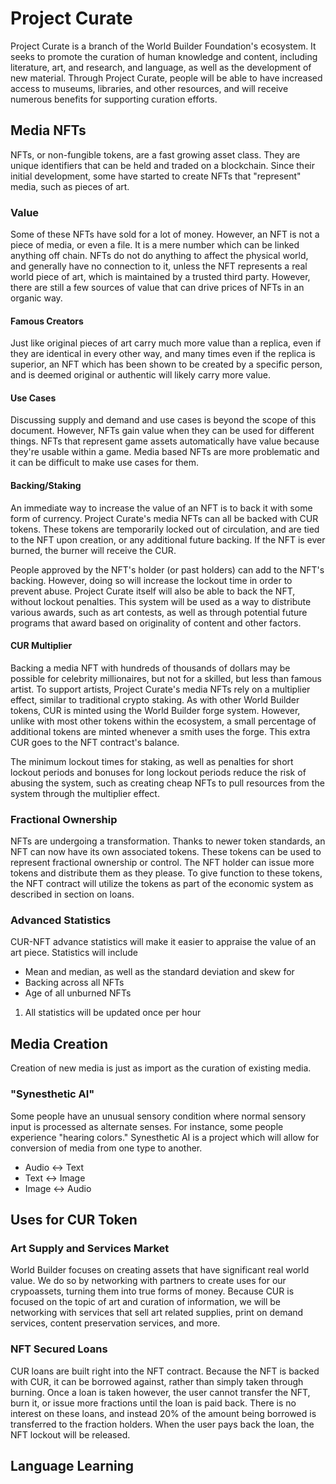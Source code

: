 # Project Curate

Project Curate is a branch of the World Builder Foundation's ecosystem. It seeks to promote the curation of human knowledge and content, including literature, art, and research, and language, as well as the development of new material. Through Project Curate, people will be able to have increased access to museums, libraries, and other resources, and will receive numerous benefits for supporting curation efforts.

## Media NFTs

NFTs, or non-fungible tokens, are a fast growing asset class. They are unique identifiers that can be held and traded on a blockchain. Since their initial development, some have started to create NFTs that "represent" media, such as pieces of art.

### Value

Some of these NFTs have sold for a lot of money. However, an NFT is not a piece of media, or even a file. It is a mere number which can be linked anything off chain. NFTs do not do anything to affect the physical world, and generally have no connection to it, unless the NFT represents a real world piece of art, which is maintained by a trusted third party. However, there are still a few sources of value that can drive prices of NFTs in an organic way.

#### Famous Creators

Just like original pieces of art carry much more value than a replica, even if they are identical in every other way, and many times even if the replica is superior, an NFT which has been shown to be created by a specific person, and is deemed original or authentic will likely carry more value.

#### Use Cases

Discussing supply and demand and use cases is beyond the scope of this document. However, NFTs gain value when they can be used for different things. NFTs that represent game assets automatically have value because they're usable within a game. Media based NFTs are more problematic and it can be difficult to make use cases for them.

#### Backing/Staking

An immediate way to increase the value of an NFT is to back it with some form of currency. Project Curate's media NFTs can all be backed with CUR tokens. These tokens are temporarily locked out of circulation, and are tied to the NFT upon creation, or any additional future backing. If the NFT is ever burned, the burner will receive the CUR.

People approved by the NFT's holder (or past holders) can add to the NFT's backing. However, doing so will increase the lockout time in order to prevent abuse. Project Curate itself will also be able to back the NFT, without lockout penalties. This system will be used as a way to distribute various awards, such as art contests, as well as through potential future programs that award based on originality of content and other factors.

#### CUR Multiplier

Backing a media NFT with hundreds of thousands of dollars may be possible for celebrity millionaires, but not for a skilled, but less than famous artist. To support artists, Project Curate's media NFTs rely on a multiplier effect, similar to traditional crypto staking. As with other World Builder tokens, CUR is minted using the World Builder forge system. However, unlike with most other tokens within the ecosystem, a small percentage of additional tokens are minted whenever a smith uses the forge. This extra CUR goes to the NFT contract's balance.

The minimum lockout times for staking, as well as penalties for short lockout periods and bonuses for long lockout periods reduce the risk of abusing the system, such as creating cheap NFTs to pull resources from the system through the multiplier effect.

### Fractional Ownership

NFTs are undergoing a transformation. Thanks to newer token standards, an NFT can now have its own associated tokens. These tokens can be used to represent fractional ownership or control. The NFT holder can issue more tokens and distribute them as they please. To give function to these tokens, the NFT contract will utilize the tokens as part of the economic system as described in section on loans. 

### Advanced Statistics

CUR-NFT advance statistics will make it easier to appraise the value of an art piece. Statistics will include
- Mean and median, as well as the standard deviation and skew for
 - Backing across all NFTs
 - Age of all unburned NFTs

1.  All statistics will be updated once per hour

## Media Creation

Creation of new media is just as import as the curation of existing media.

### "Synesthetic AI"

Some people have an unusual sensory condition where normal sensory input is processed as alternate senses. For instance, some people experience "hearing colors." Synesthetic AI is a project which will allow for conversion of media from one type to another.

- Audio <-> Text
- Text <-> Image
- Image <-> Audio

## Uses for CUR Token

### Art Supply and Services Market

World Builder focuses on creating assets that have significant real world value. We do so by networking with partners to create uses for our crypoassets, turning them into true forms of money. Because CUR is focused on the topic of art and curation of information, we will be networking with services that sell art related supplies, print on demand services, content preservation services, and more.

### NFT Secured Loans

CUR loans are built right into the NFT contract. Because the NFT is backed with CUR, it can be borrowed against, rather than simply taken through burning. Once a loan is taken however, the user cannot transfer the NFT, burn it, or issue more fractions until the loan is paid back. There is no interest on these loans, and instead 20% of the amount being borrowed is transferred to the fraction holders. When the user pays back the loan, the NFT lockout will be released.

## Language Learning
